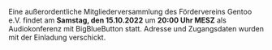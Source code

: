 <!--
.. title: Mitgliederversammlung 2022-10-15
.. slug: mitgliederversammlung-2022-10-15
.. date: 2022-09-10 21:00:00 UTC+02:00
.. tags: 
.. category: 
.. link: 
.. description: 
.. type: text
-->

Eine außerordentliche Mitgliederversammlung
des Fördervereins Gentoo e.V. findet
am **Samstag, den 15.10.2022**
um **20:00 Uhr MESZ**
als Audiokonferenz mit BigBlueButton statt.
Adresse und Zugangsdaten wurden mit der Einladung verschickt.
